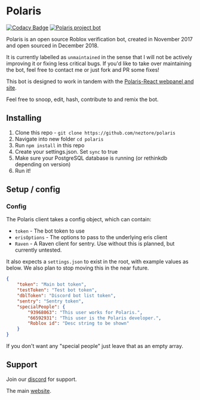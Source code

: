 # Polaris

[![Codacy Badge](https://api.codacy.com/project/badge/Grade/934f50cd0c354d4ebd17c0a91fc4855d)](https://app.codacy.com/app/Neztore/Polaris?utm_source=github.com&utm_medium=referral&utm_content=Neztore/Polaris&utm_campaign=Badge_Grade_Settings)
[![Polaris project bot](https://img.shields.io/badge/Polaris%20Project-Roblox%20bot-2bbbad.svg)](https://polaris.codes)

Polaris is an open source Roblox verification bot, created in November 2017 and open sourced in December 2018.

It is currently labelled as `unmaintained` in the sense that I will not be actively improving it or fixing less critical bugs.
If you'd like to take over maintaining the bot, feel free to contact me or just fork and PR some fixes!

This bot is designed to work in tandem with the [Polaris-React webpanel and site](https://github.com/neztore/polaris-react).

Feel free to snoop, edit, hash, contribute to and remix the bot.

## Installing
1.  Clone this repo - `git clone https://github.com/neztore/polaris`
2.  Navigate into new folder `cd polaris`
3.  Run `npm install` in this repo
4.  Create your settings.json. Set `sync` to true
5.  Make sure your PostgreSQL database is running (or rethinkdb depending on version)
6.  Run it!

##  Setup / config
 ### Config
The Polaris client takes a config object, which can contain:
-  `token` - The bot token to use
-  `erisOptions` - The options to pass to the underlying eris client
-  `Raven` - A Raven client for sentry. Use without this is planned, but currently untested.

It also expects a `settings.json` to exist in the root, with example values as below. We also plan to stop moving this in the near future.
```json
{
	"token": "Main bot token",
	"testToken": "Test bot token",
	"dblToken": "Discord bot list token",
	"sentry": "Sentry token",
	"specialPeople": {
		"93968063": "This user works for Polaris.",
		"66592931": "This user is the Polaris developer.",
		"Roblox id": "Desc string to be shown"
	}
}
```
If you don't want any "special people" just leave that as an empty array.
## Support
Join our [discord](https://discord.gg/QevWabU) for support.

The main [website](https://polaris-bot.xyz/).
